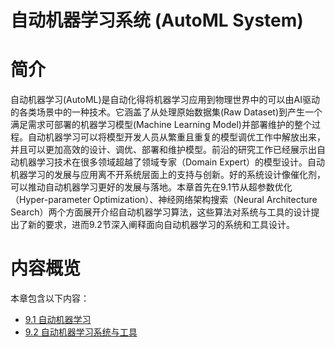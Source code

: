 <!--Copyright © Microsoft Corporation. All rights reserved.
  适用于[License](https://github.com/microsoft/AI-System/blob/main/LICENSE)版权许可-->


# 自动机器学习系统 (AutoML System)

# 简介 

自动机器学习(AutoML)是自动化得将机器学习应用到物理世界中的可以由AI驱动的各类场景中的一种技术。它涵盖了从处理原始数据集(Raw Dataset)到产生一个满足需求可部署的机器学习模型(Machine Learning Model)并部署维护的整个过程。自动机器学习可以将模型开发人员从繁重且重复的模型调优工作中解放出来，并且可以更加高效的设计、调优、部署和维护模型。前沿的研究工作已经展示出自动机器学习技术在很多领域超越了领域专家（Domain Expert）的模型设计。自动机器学习的发展与应用离不开系统层面上的支持与创新。好的系统设计像催化剂，可以推动自动机器学习更好的发展与落地。本章首先在9.1节从超参数优化（Hyper-parameter Optimization）、神经网络架构搜索（Neural Architecture Search）两个方面展开介绍自动机器学习算法，这些算法对系统与工具的设计提出了新的要求，进而9.2节深入阐释面向自动机器学习的系统和工具设计。

# 内容概览

本章包含以下内容：

- [9.1 自动机器学习](9.1-自动化机器学习.md)
- [9.2 自动机器学习系统与工具](9.2-自动化机器学习系统与工具.md)
